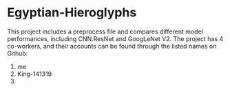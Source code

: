 # Egyptian-Hieroglyphs
This project includes a preprocess file and compares different model performances, including CNN.ResNet and GoogLeNet V2.
The project has 4 co-workers, and their accounts can be found through the listed names on Github:
1. me
2. King-141319
3. 
